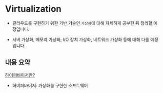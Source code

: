 # Virtualization

- 클라우드를 구현하기 위한 기반 기술인 `가상화`에 대해 자세하게 공부한 뒤 정리할 예정입니다.

- 서버 가상화, 메모리 가상화, I/O 장치 가상화, 네트워크 가상화 등에 대해 다룰 예정입니다.

## 내용 요약

[하이퍼바이저란?](https://github.com/Ohjiwoo-lab/TIL/blob/main/Virtualization/01_hypervisor.md)   

- 하이퍼바이저: 가상화를 구현한 소프트웨어